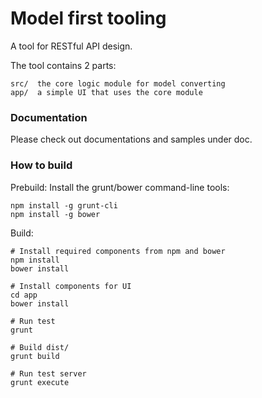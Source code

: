 # Model first tooling

A tool for RESTful API design. 

The tool contains 2 parts:

```
src/  the core logic module for model converting
app/  a simple UI that uses the core module
```

### Documentation
Please check out documentations and samples under doc.

### How to build

Prebuild: Install the grunt/bower command-line tools:
```
npm install -g grunt-cli
npm install -g bower
```

Build:
```
# Install required components from npm and bower
npm install
bower install

# Install components for UI
cd app
bower install

# Run test
grunt

# Build dist/
grunt build

# Run test server
grunt execute

```
